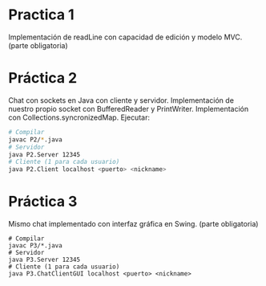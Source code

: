 # Practica 1
Implementación de readLine con capacidad de edición y modelo MVC. (parte obligatoria)

# Práctica 2
Chat con sockets en Java con cliente y servidor. Implementación de nuestro propio socket con BufferedReader y PrintWriter.  Implementación con Collections.syncronizedMap.
Ejecutar:
```sh
# Compilar
javac P2/*.java
# Servidor
java P2.Server 12345
# Cliente (1 para cada usuario)
java P2.Client localhost <puerto> <nickname>
```

# Práctica 3
Mismo chat implementado con interfaz gráfica en Swing. (parte obligatoria)
```
# Compilar
javac P3/*.java
# Servidor
java P3.Server 12345
# Cliente (1 para cada usuario)
java P3.ChatClientGUI localhost <puerto> <nickname>
```
